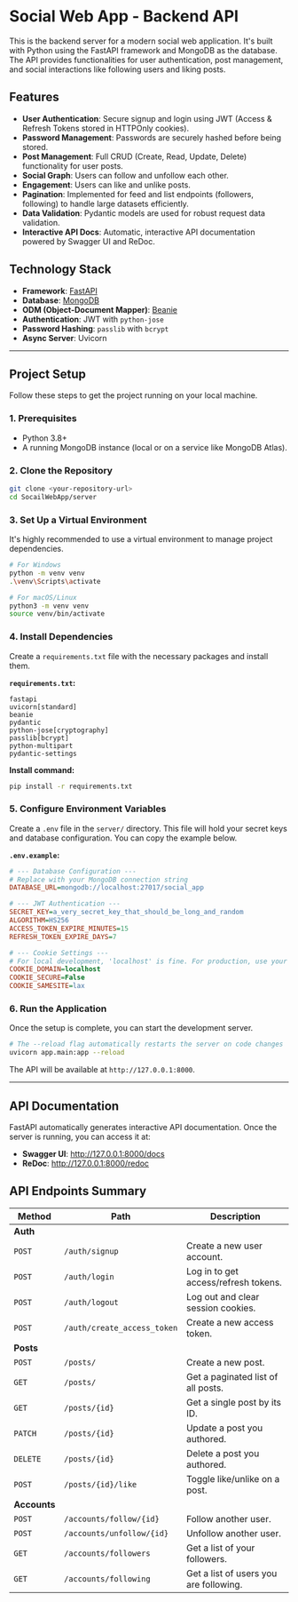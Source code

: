 # Social Web App - Backend API

This is the backend server for a modern social web application. It's built with Python using the FastAPI framework and MongoDB as the database. The API provides functionalities for user authentication, post management, and social interactions like following users and liking posts.

## Features

- **User Authentication**: Secure signup and login using JWT (Access & Refresh Tokens stored in HTTPOnly cookies).
- **Password Management**: Passwords are securely hashed before being stored.
- **Post Management**: Full CRUD (Create, Read, Update, Delete) functionality for user posts.
- **Social Graph**: Users can follow and unfollow each other.
- **Engagement**: Users can like and unlike posts.
- **Pagination**: Implemented for feed and list endpoints (followers, following) to handle large datasets efficiently.
- **Data Validation**: Pydantic models are used for robust request data validation.
- **Interactive API Docs**: Automatic, interactive API documentation powered by Swagger UI and ReDoc.

## Technology Stack

- **Framework**: [FastAPI](https://fastapi.tiangolo.com/)
- **Database**: [MongoDB](https://www.mongodb.com/)
- **ODM (Object-Document Mapper)**: [Beanie](https://beanie-odm.dev/)
- **Authentication**: JWT with `python-jose`
- **Password Hashing**: `passlib` with `bcrypt`
- **Async Server**: Uvicorn

---

## Project Setup

Follow these steps to get the project running on your local machine.

### 1. Prerequisites

- Python 3.8+
- A running MongoDB instance (local or on a service like MongoDB Atlas).

### 2. Clone the Repository

```bash
git clone <your-repository-url>
cd SocailWebApp/server
```

### 3. Set Up a Virtual Environment

It's highly recommended to use a virtual environment to manage project dependencies.

```bash
# For Windows
python -m venv venv
.\venv\Scripts\activate

# For macOS/Linux
python3 -m venv venv
source venv/bin/activate
```

### 4. Install Dependencies

Create a `requirements.txt` file with the necessary packages and install them.

**`requirements.txt`:**
```
fastapi
uvicorn[standard]
beanie
pydantic
python-jose[cryptography]
passlib[bcrypt]
python-multipart
pydantic-settings
```

**Install command:**
```bash
pip install -r requirements.txt
```

### 5. Configure Environment Variables

Create a `.env` file in the `server/` directory. This file will hold your secret keys and database configuration. You can copy the example below.

**`.env.example`:**
```ini
# --- Database Configuration ---
# Replace with your MongoDB connection string
DATABASE_URL=mongodb://localhost:27017/social_app

# --- JWT Authentication ---
SECRET_KEY=a_very_secret_key_that_should_be_long_and_random
ALGORITHM=HS256
ACCESS_TOKEN_EXPIRE_MINUTES=15
REFRESH_TOKEN_EXPIRE_DAYS=7

# --- Cookie Settings ---
# For local development, 'localhost' is fine. For production, use your domain.
COOKIE_DOMAIN=localhost
COOKIE_SECURE=False
COOKIE_SAMESITE=lax
```

### 6. Run the Application

Once the setup is complete, you can start the development server.

```bash
# The --reload flag automatically restarts the server on code changes
uvicorn app.main:app --reload
```

The API will be available at `http://127.0.0.1:8000`.

---

## API Documentation

FastAPI automatically generates interactive API documentation. Once the server is running, you can access it at:

- **Swagger UI**: http://127.0.0.1:8000/docs
- **ReDoc**: http://127.0.0.1:8000/redoc

## API Endpoints Summary

| Method | Path                         | Description                               |
|--------|------------------------------|-------------------------------------------|
| **Auth** |                              |                                           |
| `POST` | `/auth/signup`               | Create a new user account.                |
| `POST` | `/auth/login`                | Log in to get access/refresh tokens.      |
| `POST` | `/auth/logout`               | Log out and clear session cookies.        |
| `POST` | `/auth/create_access_token`  | Create a new access token.                |
| **Posts** |                              |                                           |
| `POST` | `/posts/`                    | Create a new post.                        |
| `GET`  | `/posts/`                    | Get a paginated list of all posts.        |
| `GET`  | `/posts/{id}`                | Get a single post by its ID.              |
| `PATCH`| `/posts/{id}`                | Update a post you authored.               |
| `DELETE`| `/posts/{id}`               | Delete a post you authored.               |
| `POST` | `/posts/{id}/like`           | Toggle like/unlike on a post.             |
| **Accounts** |                           |                                           |
| `POST` | `/accounts/follow/{id}`      | Follow another user.                      |
| `POST` | `/accounts/unfollow/{id}`    | Unfollow another user.                    |
| `GET`  | `/accounts/followers`        | Get a list of your followers.             |
| `GET`  | `/accounts/following`        | Get a list of users you are following.    |